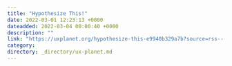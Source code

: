 ```yaml
---
title: "Hypothesize This!"
date: 2022-03-01 12:23:13 +0000
dateadded: 2022-03-04 00:00:40 +0000
description: ""
link: "https://uxplanet.org/hypothesize-this-e9940b329a7b?source=rss----819cc2aaeee0---4"
category:
directory: _directory/ux-planet.md
---
```

